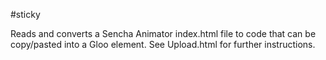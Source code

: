 #sticky

Reads and converts a Sencha Animator index.html file to code that can be copy/pasted into a Gloo element.  See Upload.html for further instructions.
